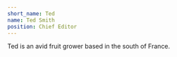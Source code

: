 ```yaml
---
short_name: Ted
name: Ted Smith
position: Chief Editor
---
```

Ted is an avid fruit grower based in the south of France.
